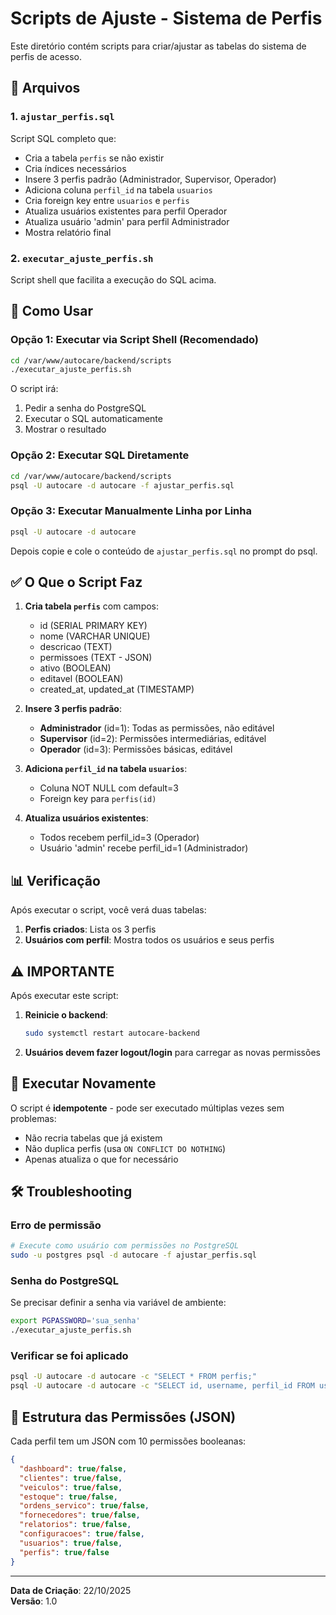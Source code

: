 # Scripts de Ajuste - Sistema de Perfis

Este diretório contém scripts para criar/ajustar as tabelas do sistema de perfis de acesso.

## 📄 Arquivos

### 1. `ajustar_perfis.sql`
Script SQL completo que:
- Cria a tabela `perfis` se não existir
- Cria índices necessários
- Insere 3 perfis padrão (Administrador, Supervisor, Operador)
- Adiciona coluna `perfil_id` na tabela `usuarios`
- Cria foreign key entre `usuarios` e `perfis`
- Atualiza usuários existentes para perfil Operador
- Atualiza usuário 'admin' para perfil Administrador
- Mostra relatório final

### 2. `executar_ajuste_perfis.sh`
Script shell que facilita a execução do SQL acima.

## 🚀 Como Usar

### Opção 1: Executar via Script Shell (Recomendado)

```bash
cd /var/www/autocare/backend/scripts
./executar_ajuste_perfis.sh
```

O script irá:
1. Pedir a senha do PostgreSQL
2. Executar o SQL automaticamente
3. Mostrar o resultado

### Opção 2: Executar SQL Diretamente

```bash
cd /var/www/autocare/backend/scripts
psql -U autocare -d autocare -f ajustar_perfis.sql
```

### Opção 3: Executar Manualmente Linha por Linha

```bash
psql -U autocare -d autocare
```

Depois copie e cole o conteúdo de `ajustar_perfis.sql` no prompt do psql.

## ✅ O Que o Script Faz

1. **Cria tabela `perfis`** com campos:
   - id (SERIAL PRIMARY KEY)
   - nome (VARCHAR UNIQUE)
   - descricao (TEXT)
   - permissoes (TEXT - JSON)
   - ativo (BOOLEAN)
   - editavel (BOOLEAN)
   - created_at, updated_at (TIMESTAMP)

2. **Insere 3 perfis padrão**:
   - **Administrador** (id=1): Todas as permissões, não editável
   - **Supervisor** (id=2): Permissões intermediárias, editável
   - **Operador** (id=3): Permissões básicas, editável

3. **Adiciona `perfil_id` na tabela `usuarios`**:
   - Coluna NOT NULL com default=3
   - Foreign key para `perfis(id)`

4. **Atualiza usuários existentes**:
   - Todos recebem perfil_id=3 (Operador)
   - Usuário 'admin' recebe perfil_id=1 (Administrador)

## 📊 Verificação

Após executar o script, você verá duas tabelas:

1. **Perfis criados**: Lista os 3 perfis
2. **Usuários com perfil**: Mostra todos os usuários e seus perfis

## ⚠️ IMPORTANTE

Após executar este script:

1. **Reinicie o backend**:
   ```bash
   sudo systemctl restart autocare-backend
   ```

2. **Usuários devem fazer logout/login** para carregar as novas permissões

## 🔄 Executar Novamente

O script é **idempotente** - pode ser executado múltiplas vezes sem problemas:
- Não recria tabelas que já existem
- Não duplica perfis (usa `ON CONFLICT DO NOTHING`)
- Apenas atualiza o que for necessário

## 🛠️ Troubleshooting

### Erro de permissão
```bash
# Execute como usuário com permissões no PostgreSQL
sudo -u postgres psql -d autocare -f ajustar_perfis.sql
```

### Senha do PostgreSQL
Se precisar definir a senha via variável de ambiente:
```bash
export PGPASSWORD='sua_senha'
./executar_ajuste_perfis.sh
```

### Verificar se foi aplicado
```bash
psql -U autocare -d autocare -c "SELECT * FROM perfis;"
psql -U autocare -d autocare -c "SELECT id, username, perfil_id FROM usuarios;"
```

## 📝 Estrutura das Permissões (JSON)

Cada perfil tem um JSON com 10 permissões booleanas:

```json
{
  "dashboard": true/false,
  "clientes": true/false,
  "veiculos": true/false,
  "estoque": true/false,
  "ordens_servico": true/false,
  "fornecedores": true/false,
  "relatorios": true/false,
  "configuracoes": true/false,
  "usuarios": true/false,
  "perfis": true/false
}
```

---
**Data de Criação**: 22/10/2025  
**Versão**: 1.0
